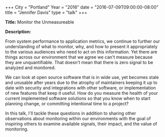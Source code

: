 +++
City = "Portland"
Year = "2016"
date = "2016-07-09T09:00:00-08:00"
title = "Jennifer Davis"
type = "talk"
+++

**Title:** Monitor the Unmeasureable

**Description:**

From system performance to application metrics, we continue to further our understanding of what to monitor, why, and how to present it appropriately to the various audiences who need to act on this information. Yet there are things across our environment that we agree we can't measure because they are unquantifiable. That doesn't mean that there is zero signal to be analyzed and monitored.

We can look at open source software that is in wide use, yet becomes stale and unusable after years due to the atrophy of maintainers keeping it up to date with security and integrations with other software, or implementation of new features that keep it useful. How do you measure the health of your current implemented software solutions so that you know when to start planning change, or committing intentional time to a project?

In this talk, I'll tackle these questions in addition to sharing other observations about monitoring within our environments with the goal of inspiring others to examine available signals, their impact, and the value of monitoring.
